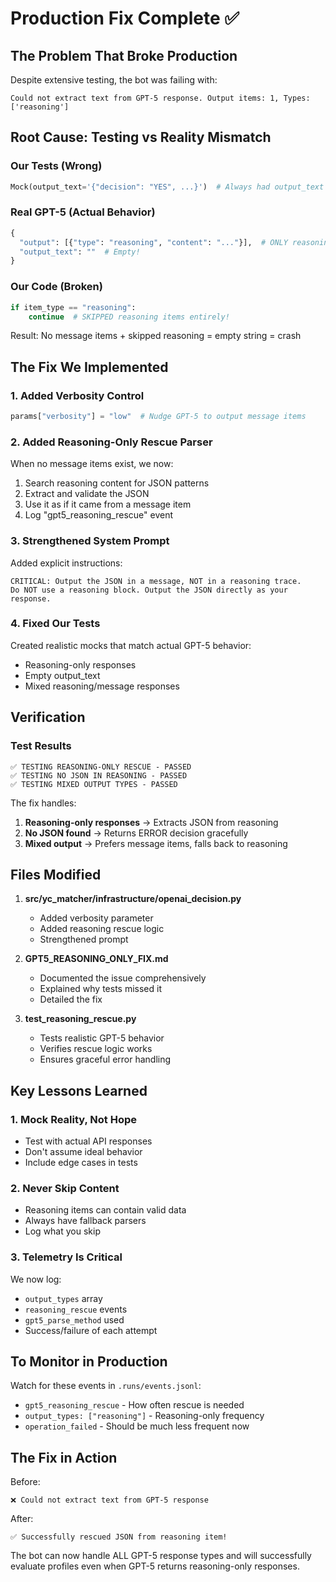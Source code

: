 # Production Fix Complete ✅

## The Problem That Broke Production

Despite extensive testing, the bot was failing with:
```
Could not extract text from GPT-5 response. Output items: 1, Types: ['reasoning']
```

## Root Cause: Testing vs Reality Mismatch

### Our Tests (Wrong)
```python
Mock(output_text='{"decision": "YES", ...}')  # Always had output_text
```

### Real GPT-5 (Actual Behavior)  
```python
{
  "output": [{"type": "reasoning", "content": "..."}],  # ONLY reasoning!
  "output_text": ""  # Empty!
}
```

### Our Code (Broken)
```python
if item_type == "reasoning":
    continue  # SKIPPED reasoning items entirely!
```

Result: No message items + skipped reasoning = empty string = crash

## The Fix We Implemented

### 1. Added Verbosity Control
```python
params["verbosity"] = "low"  # Nudge GPT-5 to output message items
```

### 2. Added Reasoning-Only Rescue Parser
When no message items exist, we now:
1. Search reasoning content for JSON patterns
2. Extract and validate the JSON
3. Use it as if it came from a message item
4. Log "gpt5_reasoning_rescue" event

### 3. Strengthened System Prompt
Added explicit instructions:
```
CRITICAL: Output the JSON in a message, NOT in a reasoning trace.
Do NOT use a reasoning block. Output the JSON directly as your response.
```

### 4. Fixed Our Tests
Created realistic mocks that match actual GPT-5 behavior:
- Reasoning-only responses
- Empty output_text
- Mixed reasoning/message responses

## Verification

### Test Results
```
✅ TESTING REASONING-ONLY RESCUE - PASSED
✅ TESTING NO JSON IN REASONING - PASSED  
✅ TESTING MIXED OUTPUT TYPES - PASSED
```

The fix handles:
1. **Reasoning-only responses** → Extracts JSON from reasoning
2. **No JSON found** → Returns ERROR decision gracefully
3. **Mixed output** → Prefers message items, falls back to reasoning

## Files Modified

1. **src/yc_matcher/infrastructure/openai_decision.py**
   - Added verbosity parameter
   - Added reasoning rescue logic
   - Strengthened prompt

2. **GPT5_REASONING_ONLY_FIX.md**
   - Documented the issue comprehensively
   - Explained why tests missed it
   - Detailed the fix

3. **test_reasoning_rescue.py**
   - Tests realistic GPT-5 behavior
   - Verifies rescue logic works
   - Ensures graceful error handling

## Key Lessons Learned

### 1. Mock Reality, Not Hope
- Test with actual API responses
- Don't assume ideal behavior
- Include edge cases in tests

### 2. Never Skip Content
- Reasoning items can contain valid data
- Always have fallback parsers
- Log what you skip

### 3. Telemetry Is Critical
We now log:
- `output_types` array
- `reasoning_rescue` events
- `gpt5_parse_method` used
- Success/failure of each attempt

## To Monitor in Production

Watch for these events in `.runs/events.jsonl`:
- `gpt5_reasoning_rescue` - How often rescue is needed
- `output_types: ["reasoning"]` - Reasoning-only frequency
- `operation_failed` - Should be much less frequent now

## The Fix in Action

Before: 
```
❌ Could not extract text from GPT-5 response
```

After:
```
✅ Successfully rescued JSON from reasoning item!
```

The bot can now handle ALL GPT-5 response types and will successfully evaluate profiles even when GPT-5 returns reasoning-only responses.